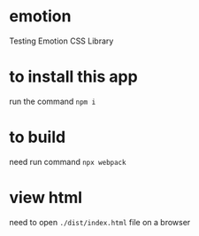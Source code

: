 # emotion
 Testing Emotion CSS Library

# to install this app
run the command `npm i`

# to build 
need run command `npx webpack`

# view html
need to open `./dist/index.html` file on a browser
